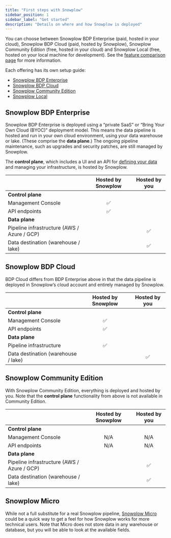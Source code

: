 ```yaml
---
title: "First steps with Snowplow"
sidebar_position: 1
sidebar_label: "Get started"
description: "Details on where and how Snowplow is deployed"
---
```


You can choose between Snowplow BDP Enterprise (paid, hosted in your cloud), Snowplow BDP Cloud (paid, hosted by Snowplow), Snowplow Community Edition (free, hosted in your cloud) and Snowplow Local (free, hosted on your local machine for development). See the [feature comparison page](/docs/get-started/feature-comparison/index.md) for more information.

Each offering has its own setup guide:
* [Snowplow BDP Enterprise](/docs/get-started/snowplow-bdp/index.md)
* [Snowplow BDP Cloud](/docs/get-started/snowplow-bdp/index.md)
* [Snowplow Community Edition](/docs/get-started/snowplow-community-edition/index.md)
* [Snowplow Local](/docs/get-started/snowplow-local/index.md)

## Snowplow BDP Enterprise

Snowplow BDP Enterprise is deployed using a “private SaaS” or “Bring Your Own Cloud (BYOC)” deployment model. This means the data pipeline is hosted and run in your own cloud environment, using your data warehouse or lake. (These comprise the **data plane**.) The ongoing pipeline maintenance, such as upgrades and security patches, are still managed by Snowplow.

The **control plane**, which includes a UI and an API for [defining your data](/docs/data-product-studio/data-products/index.md) and managing your infrastructure, is hosted by Snowplow.

|                                             | Hosted by Snowplow | Hosted by you |
| :------------------------------------------ | :----------------: | :-----------: |
| **Control plane**                           |                    |               |
| Management Console                          |         ✅          |               |
| API endpoints                               |         ✅          |               |
| **Data plane**                              |                    |               |
| Pipeline infrastructure (AWS / Azure / GCP) |                    |       ✅       |
| Data destination (warehouse / lake)         |                    |       ✅       |

## Snowplow BDP Cloud

BDP Cloud differs from BDP Enterprise above in that the data pipeline is deployed in Snowplow’s cloud account and entirely managed by Snowplow.

|                                     | Hosted by Snowplow | Hosted by you |
| :---------------------------------- | :----------------: | :-----------: |
| **Control plane**                   |                    |               |
| Management Console                  |         ✅          |               |
| API endpoints                       |         ✅          |               |
| **Data plane**                      |                    |               |
| Pipeline infrastructure             |         ✅          |               |
| Data destination (warehouse / lake) |                    |       ✅       |

## Snowplow Community Edition

With Snowplow Community Edition, everything is deployed and hosted by you. Note that the **control plane** functionality from above is not available in Community Edition.

|                                             | Hosted by Snowplow | Hosted by you |
| :------------------------------------------ | :----------------: | :-----------: |
| **Control plane**                           |                    |               |
| Management Console                          |        N/A         |      N/A      |
| API endpoints                               |        N/A         |      N/A      |
| **Data plane**                              |                    |               |
| Pipeline infrastructure (AWS / Azure / GCP) |                    |       ✅       |
| Data destination (warehouse / lake)         |                    |       ✅       |

## Snowplow Micro

While not a full substitute for a real Snowplow pipeline, [Snowplow Micro](/docs/data-product-studio/data-quality/snowplow-micro/index.md) could be a quick way to get a feel for how Snowplow works for more technical users. Note that Micro does not store data in any warehouse or database, but you will be able to look at the available fields.
